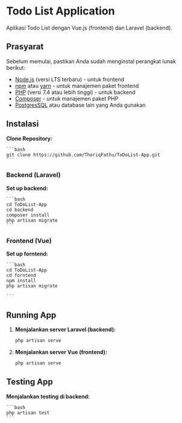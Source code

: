 # Todo List Application

Aplikasi Todo List dengan Vue.js (frontend) dan Laravel (backend).

## Prasyarat

Sebelum memulai, pastikan Anda sudah menginstal perangkat lunak berikut:

-    [Node.js](https://nodejs.org/) (versi LTS terbaru) - untuk frontend
-    [npm](https://www.npmjs.com/) atau [yarn](https://yarnpkg.com/) - untuk manajemen paket frontend
-    [PHP](https://www.php.net/) (versi 7.4 atau lebih tinggi) - untuk backend
-    [Composer](https://getcomposer.org/) - untuk manajemen paket PHP
-    [PostgresSQL](https://www.postgresql.org/) atau database lain yang Anda gunakan

## Instalasi

**Clone Repository:**

    ```bash
    git clone https://github.com/ThoriqFathu/ToDoList-App.git
    ```

### Backend (Laravel)

**Set up backend:**

    ```bash
    cd ToDoList-App
    cd backend
    composer install
    php artisan migrate
    ```

### Frontend (Vue)

**Set up forntend:**

    ```bash
    cd ToDoList-App
    cd forntend
    npm install
    php artisan migrate

    ```

## Running App

1. **Menjalankan server Laravel (backend):**

     ```bash
     php artisan serve

     ```

2. **Menjalankan server Vue (frontend):**

     ```bash
     php artisan serve

     ```

## Testing App

**Menjalankan testing di backend:**

    ```bash
    php artisan test
    ```
